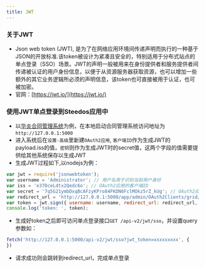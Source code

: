 ```yaml
---
title: JWT
---
```

### 关于JWT
- Json web token (JWT), 是为了在网络应用环境间传递声明而执行的一种基于JSON的开放标准.该token被设计为紧凑且安全的，特别适用于分布式站点的单点登录（SSO）场景。JWT的声明一般被用来在身份提供者和服务提供者间传递被认证的用户身份信息，以便于从资源服务器获取资源，也可以增加一些额外的其它业务逻辑所必须的声明信息，该token也可直接被用于认证，也可被加密。
- 官网：[https://jwt.io/](https://jwt.io/)

### 使用JWT单点登录到Steedos应用中
- 以[华炎合同管理系统](https://github.com/steedos/steedos-contracts-app)为例，在本地启动合同管理系统访问地址为`http://127.0.0.1:5000`
- 进入系统后在`设置-高级`里新建`OAuth2应用`, `客户端ID`作为生成JWT的payload.iss的值，`密钥`则作为生成JWT时的secret值，这两个字段的值需要提供给其他系统保存以生成JWT
- 生成JWT过程如下,以nodejs为例：
```js
var jwt = require('jsonwebtoken');
var username = 'Administrator'; // 用户名用于识别当前用户身份
var iss = 'e37DceLdtx2Qedc6o'; // OAuth2应用的客户端ID
var secret = '7q5G21ymbDxqBcAFzyKPro84FKDN6FclMOkz5rZ_kUg'; // OAuth2应用的密钥
var redirect_url = 'http://127.0.0.1:5000/app/admin/OAuth2Clients/grid/all'; // 跳转地址
var token = jwt.sign({ username: username, redirect_url: redirect_url, iss: iss }, secret);
console.log('token: ', token);
```
- 生成好token之后即可访问单点登录接口`GET /api-v2/jwt/sso`，并设置query参数如：
```js
fetch('http://127.0.0.1:5000/api-v2/jwt/sso?jwt_token=xxxxxxxxx', {
})
```
- 请求成功则会跳转到redirect_url，完成单点登录
